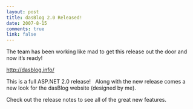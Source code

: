 ```yaml
--- 
layout: post
title: dasBlog 2.0 Released!
date: 2007-8-15
comments: true
link: false
---
```

<p>The team has been working like mad to get this release out the door and now it’s ready!</p><p><a href="http://dasblog.info/">http://dasblog.info/</a></p><p>This is a full ASP.NET 2.0 release!&nbsp;&nbsp; Along with the new release comes a new look for the dasBlog website (designed by me).</p><p>Check out the release notes to see all of the great new features.</p>

